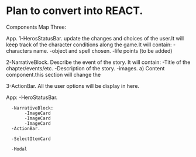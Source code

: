 # Plan to convert into REACT.

Components Map Three:

App.
   1-HerosStatusBar. update the changes and choices of the user.It will keep track of the character conditions along the game.It will contain:
     -characters name.
     -object and spell chosen.
     -life points (to be added)

   2-NarrativeBlock. Describe the event of the story. It will contain:
     -Title of the chapter/events/etc.
     -Description of the story.
     -images.
            a) Content component.this section will change the 

   3-ActionBar. All the user options will be display in here.


App:
      -HeroStatusBar.

      -NarrativeBlock:
           -ImageCard
           -ImageCard
           -ImageCard
      -ActionBar.
           
      -SelectItemCard   

      -Modal  
